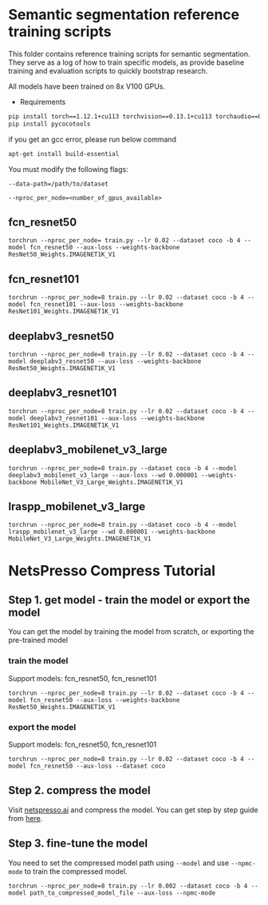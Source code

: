 # Semantic segmentation reference training scripts

This folder contains reference training scripts for semantic segmentation.
They serve as a log of how to train specific models, as provide baseline
training and evaluation scripts to quickly bootstrap research.

All models have been trained on 8x V100 GPUs.

* Requirements
```bash 
pip install torch==1.12.1+cu113 torchvision==0.13.1+cu113 torchaudio==0.12.1 --extra-index-url https://download.pytorch.org/whl/cu113
pip install pycocotools
```

if you get an gcc error, please run below command
```bash
apt-get install build-essential
```

You must modify the following flags:

`--data-path=/path/to/dataset`

`--nproc_per_node=<number_of_gpus_available>`


## fcn_resnet50
```
torchrun --nproc_per_node= train.py --lr 0.02 --dataset coco -b 4 --model fcn_resnet50 --aux-loss --weights-backbone ResNet50_Weights.IMAGENET1K_V1
```

## fcn_resnet101
```
torchrun --nproc_per_node=8 train.py --lr 0.02 --dataset coco -b 4 --model fcn_resnet101 --aux-loss --weights-backbone ResNet101_Weights.IMAGENET1K_V1
```

## deeplabv3_resnet50
```
torchrun --nproc_per_node=8 train.py --lr 0.02 --dataset coco -b 4 --model deeplabv3_resnet50 --aux-loss --weights-backbone ResNet50_Weights.IMAGENET1K_V1
```

## deeplabv3_resnet101
```
torchrun --nproc_per_node=8 train.py --lr 0.02 --dataset coco -b 4 --model deeplabv3_resnet101 --aux-loss --weights-backbone ResNet101_Weights.IMAGENET1K_V1
```

## deeplabv3_mobilenet_v3_large
```
torchrun --nproc_per_node=8 train.py --dataset coco -b 4 --model deeplabv3_mobilenet_v3_large --aux-loss --wd 0.000001 --weights-backbone MobileNet_V3_Large_Weights.IMAGENET1K_V1
```

## lraspp_mobilenet_v3_large
```
torchrun --nproc_per_node=8 train.py --dataset coco -b 4 --model lraspp_mobilenet_v3_large --wd 0.000001 --weights-backbone MobileNet_V3_Large_Weights.IMAGENET1K_V1
```
# NetsPresso Compress Tutorial
## Step 1.  get model - train the model or export the model
You can get the model by training the model from scratch, or exporting the pre-trained model
### train the model
Support models: fcn_resnet50, fcn_resnet101
```
torchrun --nproc_per_node=8 train.py --lr 0.02 --dataset coco -b 4 --model fcn_resnet50 --aux-loss --weights-backbone ResNet50_Weights.IMAGENET1K_V1
```
### export the model
Support models: fcn_resnet50, fcn_resnet101
```
torchrun --nproc_per_node=8 train.py --lr 0.02 --dataset coco -b 4 --model fcn_resnet50 --aux-loss --dataset coco
```

## Step 2. compress the model
Visit [netspresso.ai](https://netspresso.ai/) and compress the model. You can get step by step guide from [here](https://docs.netspresso.ai/docs/mc-step1-prepare-model).

## Step 3. fine-tune the model
You need to set the compressed model path using `--model` and use `--npmc-mode` to train the compressed model.
```
torchrun --nproc_per_node=8 train.py --lr 0.002 --dataset coco -b 4 --model path_to_compressed_model_file --aux-loss --npmc-mode
```
